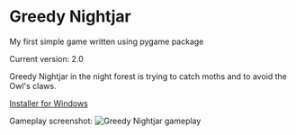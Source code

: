 # Greedy Nightjar
My first simple game written using pygame package

Current version: 2.0

Greedy Nightjar in the night forest is trying to catch moths and to avoid the Owl's claws.

[Installer for Windows](https://github.com/Gurdhhu/Greedy_Nightjar/tree/master/dist/Greedy_Nightjar-2.0-amd64.msi)

Gameplay screenshot:
![Greedy Nightjar gameplay](https://github.com/Gurdhhu/Greedy_Nightjar/tree/master/Pics/nightjar_screenshot.JPG)
